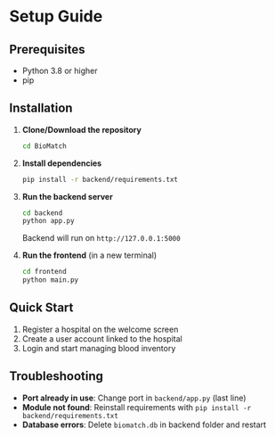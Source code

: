 # Setup Guide

## Prerequisites
- Python 3.8 or higher
- pip

## Installation

1. **Clone/Download the repository**
   ```bash
   cd BioMatch
   ```

2. **Install dependencies**
   ```bash
   pip install -r backend/requirements.txt
   ```

3. **Run the backend server**
   ```bash
   cd backend
   python app.py
   ```
   Backend will run on `http://127.0.0.1:5000`

4. **Run the frontend** (in a new terminal)
   ```bash
   cd frontend
   python main.py
   ```

## Quick Start
1. Register a hospital on the welcome screen
2. Create a user account linked to the hospital
3. Login and start managing blood inventory

## Troubleshooting
- **Port already in use**: Change port in `backend/app.py` (last line)
- **Module not found**: Reinstall requirements with `pip install -r backend/requirements.txt`
- **Database errors**: Delete `biomatch.db` in backend folder and restart
